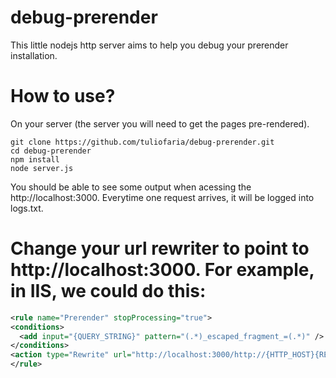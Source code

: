 # debug-prerender
This little nodejs http server aims to help you debug your prerender installation.

# How to use?
On your server (the server you will need to get the pages pre-rendered).
  ```shell
  git clone https://github.com/tuliofaria/debug-prerender.git
  cd debug-prerender
  npm install
  node server.js
  ```
  You should be able to see some output when acessing the http://localhost:3000. Everytime one request arrives, it will be logged into logs.txt.
  
# Change your url rewriter to point to http://localhost:3000. For example, in IIS, we could do this:
  ```xml
<rule name="Prerender" stopProcessing="true">
  <conditions>
    <add input="{QUERY_STRING}" pattern="(.*)_escaped_fragment_=(.*)" />
  </conditions>
  <action type="Rewrite" url="http://localhost:3000/http://{HTTP_HOST}{REQUEST_URI}" appendQueryString="false" />
</rule>
  ```
